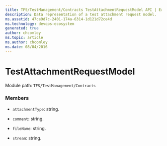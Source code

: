 ```yaml
---
title: TFS/TestManagement/Contracts TestAttachmentRequestModel API | Extensions for Azure DevOps Services
description: Data representation of a test attachment request model.
ms.assetid: 47ce9d7c-2401-174a-6314-1d121d72ce4d
ms.technology: devops-ecosystem
generated: true
author: chcomley
ms.topic: article
ms.author: chcomley
ms.date: 08/04/2016
---
```


# TestAttachmentRequestModel

Module path: `TFS/TestManagement/Contracts`


### Members

* `attachmentType`: string. 

* `comment`: string. 

* `fileName`: string. 

* `stream`: string. 

